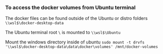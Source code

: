### To access the docker volumes from Ubuntu terminal

The docker files can be found outside of the Ubuntu or distro folders
`\\wsl$\docker-desktop-data`

The Ubuntu terminal root `\` is mounted to `\\wsl$\Ubuntu`

Mount the windows directory inside of ubuntu
`sudo mount -t drvfs '\\wsl$\docker-desktop-data\data\docker\volumes' /mnt/docker-volumes`